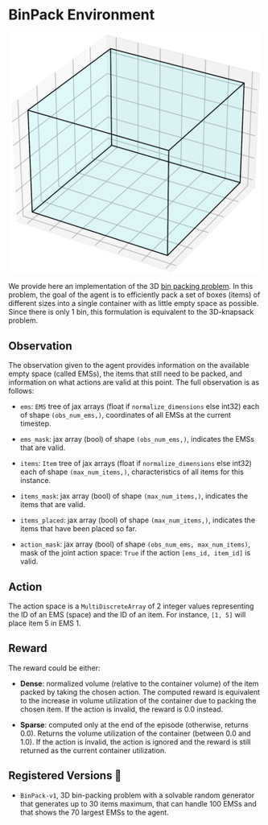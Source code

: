 # BinPack Environment

<p align="center">
        <img src="../env_anim/bin_pack.gif" width="500"/>
</p>

We provide here an implementation of the 3D [bin packing problem](https://en.wikipedia.org/wiki/Bin_packing_problem).
In this problem, the goal of the agent is to efficiently pack a set of boxes (items) of different
sizes into a single container with as little empty space as possible. Since there is only 1 bin,
this formulation is equivalent to the 3D-knapsack problem.


## Observation
The observation given to the agent provides information on the available empty space (called EMSs),
the items that still need to be packed, and information on what actions are valid at this point.
The full observation is as follows:

- `ems`: `EMS` tree of jax arrays (float if `normalize_dimensions` else int32) each of shape
    `(obs_num_ems,)`, coordinates of all EMSs at the current timestep.

- `ems_mask`: jax array (bool) of shape `(obs_num_ems,)`, indicates the EMSs that are valid.

- `items`: `Item` tree of jax arrays (float if `normalize_dimensions` else int32) each of shape
    `(max_num_items,)`, characteristics of all items for this instance.

- `items_mask`: jax array (bool) of shape `(max_num_items,)`, indicates the items that are valid.

- `items_placed`: jax array (bool) of shape `(max_num_items,)`, indicates the items that have been
    placed so far.

- `action_mask`: jax array (bool) of shape `(obs_num_ems, max_num_items)`, mask of the joint action
    space: `True` if the action `[ems_id, item_id]` is valid.


## Action
The action space is a `MultiDiscreteArray` of 2 integer values representing the ID of an EMS
(space) and the ID of an item. For instance, `[1, 5]` will place item 5 in EMS 1.


## Reward
The reward could be either:

- **Dense**: normalized volume (relative to the container volume) of the item packed by taking
    the chosen action. The computed reward is equivalent to the increase in volume utilization
    of the container due to packing the chosen item. If the action is invalid, the reward is 0.0
    instead.

- **Sparse**: computed only at the end of the episode (otherwise, returns 0.0). Returns the volume
    utilization of the container (between 0.0 and 1.0). If the action is invalid, the action is
    ignored and the reward is still returned as the current container utilization.


## Registered Versions 📖
- `BinPack-v1`, 3D bin-packing problem with a solvable random generator that generates up to 30
items maximum, that can handle 100 EMSs and that shows the 70 largest EMSs to the agent.
